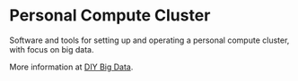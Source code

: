 # Personal Compute Cluster
Software and tools for setting up and operating a personal compute cluster, with focus on big data.

More information at [DIY Big Data](https://diybigdata.net/personal-compute-cluster-2019-edition/).
